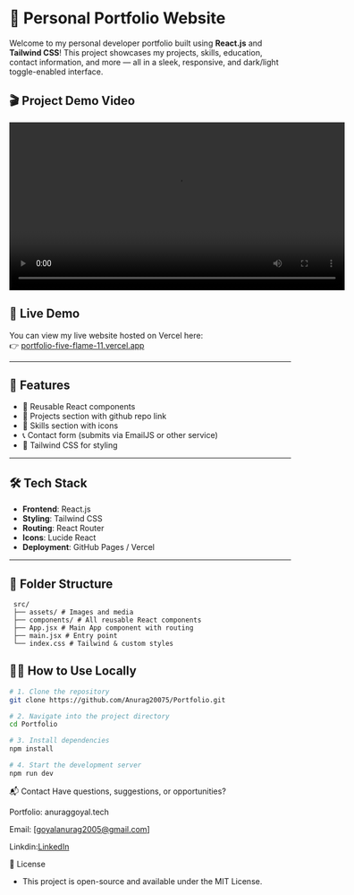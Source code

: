 # 💼 Personal Portfolio Website

Welcome to my personal developer portfolio built using **React.js** and **Tailwind CSS**! This project showcases my projects, skills, education, contact information, and more — all in a sleek, responsive, and dark/light toggle-enabled interface.

## 🎬 Project Demo Video

<video src="Video/Project-Video.mp4" controls width="600"></video>

## 🚀 Live Demo

You can view my live website hosted on Vercel here:  
👉 [portfolio-five-flame-11.vercel.app](https://portfolio-five-flame-11.vercel.app) 

---

## 📌 Features
  - 🧩 Reusable React components  
- 📁 Projects section with github repo link  
- 🧠 Skills section with icons  
- 📞 Contact form (submits via EmailJS or other service)  
- 🎨 Tailwind CSS for styling  

---

## 🛠️ Tech Stack

- **Frontend**: React.js  
- **Styling**: Tailwind CSS  
- **Routing**: React Router  
- **Icons**: Lucide React  
- **Deployment**: GitHub Pages / Vercel  

---

## 📁 Folder Structure
```
 src/
 ├── assets/ # Images and media
 ├── components/ # All reusable React components 
 ├── App.jsx # Main App component with routing
 ├── main.jsx # Entry point
 └── index.css # Tailwind & custom styles
```

## 🧑‍💻 How to Use Locally

```bash
# 1. Clone the repository
git clone https://github.com/Anurag20075/Portfolio.git

# 2. Navigate into the project directory
cd Portfolio

# 3. Install dependencies
npm install

# 4. Start the development server
npm run dev
```
📬 Contact
Have questions, suggestions, or opportunities?

Portfolio: anuraggoyal.tech

Email: [goyalanurag2005@gmail.com]

Linkdin:[LinkedIn](https://www.linkedin.com/in/anurag-goyal-05929b317/)

📝 License
* This project is open-source and available under the MIT License.


